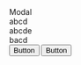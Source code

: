 <div class="ant-modal">
  <div class="ant-modal__mask">
  <div class="ant-modal__container">
    <div class="ant-modal__title">Modal</div>
    <div class="ant-modal__content">
      abcd<br>
      abcde<br>
      bacd
    </div>
    <footer class="ant-modal__actions">
      <button class="ant-button ant-modal__button">
        <span class="ant-button__label">Button</span>
        <div class="ant-button__wave-shadow"></div>
      </button>
      <button class="ant-button ant-modal__button ant-modal__button--primary">
        <span class="ant-button__label">Button</span>
        <div class="ant-button__wave-shadow"></div>
      </button>
    </footer>
  </div>
</div>